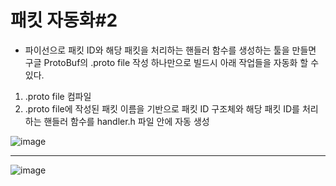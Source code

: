 # 패킷 자동화\#2
* 파이선으로 패킷 ID와 해당 패킷을 처리하는 핸들러 함수를 생성하는 툴을 만들면 구글 ProtoBuf의 .proto file 작성 하나만으로 빌드시 아래 작업들을 자동화 할 수 있다.

1. .proto file 컴파일 
2. .proto file에 작성된 패킷 이름을 기반으로 패킷 ID 구조체와 해당 패킷 ID를 처리하는 핸들러 함수를 handler.h 파일 안에 자동 생성

![image](https://user-images.githubusercontent.com/68372094/160999264-21b4ba29-9b24-4392-9a9e-f84d9304fc00.png)
***
![image](https://user-images.githubusercontent.com/68372094/160999033-35936a5b-4d4b-48b1-bd50-372939ab4e93.png)
